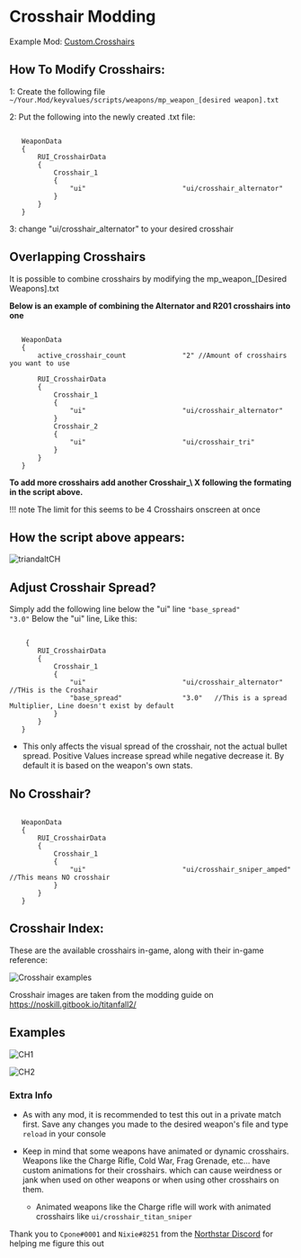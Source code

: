 # Crosshair Modding

Example Mod: 
[Custom.Crosshairs](https://github.com/MysteriousRSA/Custom.Crosshairs)

## How To Modify Crosshairs:

1: Create the following file
``~/Your.Mod/keyvalues/scripts/weapons/mp_weapon_[desired weapon].txt``

2: Put the following into the newly created .txt file:

```

   WeaponData
   {   
       RUI_CrosshairData
       {
           Crosshair_1 
           {
               "ui"                        "ui/crosshair_alternator" 
           }
       }
   }
```

3: change "ui/crosshair_alternator" to your desired crosshair

## Overlapping Crosshairs

It is possible to combine crosshairs by modifying the mp_weapon_[Desired
Weapons].txt

**Below is an example of combining the Alternator and R201 crosshairs
into one**

```

   WeaponData
   {
       active_crosshair_count              "2" //Amount of crosshairs you want to use

       RUI_CrosshairData
       {
           Crosshair_1                                                                     
           {
               "ui"                        "ui/crosshair_alternator"   
           }                                                                               
           Crosshair_2                                                                     
           {
               "ui"                        "ui/crosshair_tri"          
           }                                                                              
       }
   }
```

**To add more crosshairs add another Crosshair\_\ X following the
formating in the script above.**

!!! note
    The limit for this seems to be 4 Crosshairs onscreen at once

## How the script above appears:

![triandaltCH](https://user-images.githubusercontent.com/45333346/149623038-64937ab7-bb0f-450c-ba92-97c625e715bf.png)

## Adjust Crosshair Spread?

Simply add the following line below the  "ui" line
``"base_spread"               "3.0"``
Below the "ui" line, Like this:

```

    {   
       RUI_CrosshairData
       {
           Crosshair_1 
           {
               "ui"                        "ui/crosshair_alternator" //THis is the Croshair
               "base_spread"               "3.0"   //This is a spread Multiplier, Line doesn't exist by default
           }
       }
   }
```

* This only affects the visual spread of the crosshair, not the actual bullet spread. Positive Values increase spread while negative decrease it. By default it is based on the weapon's own stats.

## No Crosshair?

```

   WeaponData
   {   
       RUI_CrosshairData
       {
           Crosshair_1 
           {
               "ui"                        "ui/crosshair_sniper_amped" //This means NO crosshair
           }
       }
   }
```

## Crosshair Index:

These are the available crosshairs in-game, along with their in-game
reference:

![Crosshair examples](https://github.com/Riccorbypro/Custom.Crosshairs/raw/main/assets/crosshairs.png)

Crosshair images are taken from the modding guide on
https://noskill.gitbook.io/titanfall2/

## Examples

![CH1](https://user-images.githubusercontent.com/45333346/149503054-45eb1fa5-5e89-4bf1-bf58-b58c1bfab94b.png)

![CH2](https://user-images.githubusercontent.com/45333346/149503085-154c05b8-4a76-4d03-80aa-fe67fba1bcb1.png)


### Extra Info


* As with any mod, it is recommended to test this out in a private match first. Save any changes you made to the desired weapon's file and type ``reload`` in your console


* Keep in mind that some weapons have animated or dynamic crosshairs. Weapons like the Charge Rifle, Cold War, Frag Grenade, etc... have custom animations for their crosshairs. which can cause weirdness or jank when used on other weapons or when using other crosshairs on them. 
   * Animated weapons like the Charge rifle will work with animated crosshairs like ``ui/crosshair_titan_sniper``

Thank you to ``Cpone#0001`` and ``Nixie#8251`` from the [Northstar
Discord](https://northstar.tf/discord) for helping me figure this out
